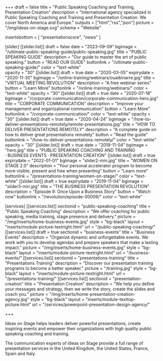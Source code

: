 +++
draft 			= false
title 				= "Public Speaking Coaching and Training, Presentation Creation"
description	= "International agency specialized in Public Speaking Coaching and Training and Presentation Creation. We cover North America and Europe."
outputs			= ["html","rss","json"]
picture			= "/img/ideas-on-stage.svg"
schema			= "Website"

insertsbottom		= [ "presentationscore", "news" ]

[slider]
	[[slider.list]]
		draft				= false
		date				= "2023-09-09"
		bgimage 		= "/ultimate-public-speaking-guide/public-speaking.jpg"
		title 				= "PUBLIC SPEAKING GUIDE"
		description = "Our guide to master the art of public speaking."
		button 			= "READ OUR GUIDE"
		buttonlink		= "/ultimate-public-speaking-guide/"
		color				= "text-white"	
		opacity			= "30"
	[[slider.list]]
		draft				= true
		date				= "2020-03-05"
		expirydate	= "2020-11-30"
		bgimage			= "/online-training/webinars/ouaibinarre.jpg"
		title				= "VIRTUAL MEETING REVOLUTION"
		description	= "A free webinar series"
		button			= "Learn More"
		buttonlink		= "/online-training/webinars/"
		color				= "text-white"
		opacity			= "30"
	[[slider.list]]
		draft				= true
		date				= "2020-07-18"
		bgimage			= "/corporate-communication/corporate-communication-hero.jpg"
		title				= "CORPORATE COMMUNICATION"
		description	= "Improve your management and organizational communication"
		button			= "Learn More"
		buttonlink		= "/corporate-communication/"
		color				= "text-white"
		opacity			= "30"
	[[slider.list]]
		draft				= true
		date				= "2020-04-24"
		bgimage			= "/how-to-deliver-presentations-remotely/remote-presentations.jpg"
		title				= "HOW TO DELIVER PRESENTATIONS REMOTELY"
		description	= "A complete guide on how to deliver great presentations remotely"
		button			= "Read the guide"
		buttonlink		= "/how-to-deliver-presentations-remotely/"
		color				= "text-white"
		opacity			= "30"
	[[slider.list]]
		draft				= true
		date 				= "2019-11-04"
		bgimage			= "hero.jpg"
		title				= "PUBLIC SPEAKING COACHING AND TRAINING · BUSINESS EVENTS · PRESENTATION CREATION"
	[[slider.list]]
		draft				= true
		expirydate 	= "2022-01-01"
		bgimage			= "slider2-min.jpg"
		title				= "WOMEN ON STAGE 2.0"
		description = "Your personal accelerator program to become more visible, present and free when presenting"
		button			= "Learn more"
		buttonlink		= "/presentations-training/women-on-stage/"
		color				= "text-white"
	[[slider.list]]
		draft				= true
		expirydate	= "2019-11-04"
		bgimage			= "slider3-min.jpg"
		title				= "THE BUSINESS PRESENTATION REVOLUTION"
		description = "Episode 9: Once Upon a Business Story"
		button			= "Watch now"
		buttonlink		= "/revolution/episode-00009/"
		color				= "text-white"

[services]
	[[services.list]]
		sectionid		= "public-speaking-coaching"
		title				= "Public Speaking Coaching"
		description	= "We offer coaching for public speaking, media training, stage presence and delivery."
		picture			= "/img/inserts/home-business-events.jpg"
		style				= "bg-black"
		layout				= "inserts/module-picture-textright.html"
		url					= "/public-speaking-coaching/"
	[[services.list]]
		draft				= true
		sectionid		= "business-events"
		title				= "Business Events"
		description	= "Organize dynamic and unforgettable events. We work with you to develop agendas and prepare speakers that make a lasting impact."
		picture			= "/img/inserts/home-business-events.jpg"
		style				= "bg-black"
		layout				= "inserts/module-picture-textright.html"
		url					= "/business-events/"
	[[services.list]]
		sectionid		= "presentations-training"
		title				= "Presentations Training"
		description	= "Discover our presentation training programs to become a better speaker."
		picture			= "/training.jpg"
		style				= "bg-black"
		layout				= "inserts/module-picture-textright.html"
		url					= "/presentations-training/"
	[[services.list]]
		sectionid		= "presentation-creation"
		title				= "Presentation Creation"
		description	= "We help you define your messages and strategy, then we write the story, create the slides and coach you."
		picture			= "/img/inserts/home-presentation-creation-agency.jpg"
		style				= "bg-black"
		layout				= "inserts/module-texttop-picture.html"
		url					= "/services/powerpoint-presentation-design-agency/"

+++

Ideas on Stage helps leaders deliver powerful presentations, create inspiring events and empower their organizations with high quality public speaking coaching and training.

The communication experts of Ideas on Stage provide a full range of presentation services in the United Kingdom, the United States, France, Spain and Italy.
